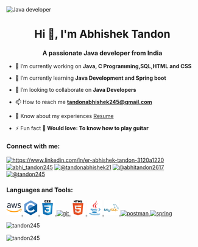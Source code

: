 <!-- ![MasterHead](https://1.bp.blogspot.com/-7A4WynwLsMw/XbBpCXG8fHI/AAAAAAAAMt4/uOa1bpLskYgrwGbllhSu2SDj_Mig8SXJQCLcBGAsYHQ/s1600/2000_600px.gif)
 -->
 
 <p><img align="center" src="https://media0.giphy.com/media/qgQUggAC3Pfv687qPC/giphy.gif" alt="Java developer" /></p>
 

<h1 align="center">Hi 👋, I'm Abhishek Tandon</h1>
<h3 align="center">A passionate Java developer from India</h3>

- 🔭 I’m currently working on **Java, C Programming,SQL,HTML and CSS**

- 🌱 I’m currently learning **Java Development and Spring boot**

- 👯 I’m looking to collaborate on **Java Developers**

- 📫 How to reach me **tandonabhishek245@gmail.com**

- 📄 Know about my experiences <a href="https://docs.google.com/document/d/1t3Cs-mGCdvcty7z0TSqosGmqsItZeSj6k4zheVafzso/edit" target="blank">Resume</a>

- ⚡ Fun fact **🎸 Would love: To know how to play guitar**

<h3 align="left">Connect with me:</h3>
<p align="left">
<a href="https://linkedin.com/in/https://www.linkedin.com/in/er-abhishek-tandon-3120a1220" target="blank"><img align="center" src="https://raw.githubusercontent.com/rahuldkjain/github-profile-readme-generator/master/src/images/icons/Social/linked-in-alt.svg" alt="https://www.linkedin.com/in/er-abhishek-tandon-3120a1220" height="30" width="40" /></a>
<a href="https://instagram.com/abhi_tandon245" target="blank"><img align="center" src="https://raw.githubusercontent.com/rahuldkjain/github-profile-readme-generator/master/src/images/icons/Social/instagram.svg" alt="abhi_tandon245" height="30" width="40" /></a>
<a href="https://www.hackerrank.com/@tandonabhishek21" target="blank"><img align="center" src="https://raw.githubusercontent.com/rahuldkjain/github-profile-readme-generator/master/src/images/icons/Social/hackerrank.svg" alt="@tandonabhishek21" height="30" width="40" /></a>
<a href="https://www.leetcode.com/@abhitandon2617" target="blank"><img align="center" src="https://raw.githubusercontent.com/rahuldkjain/github-profile-readme-generator/master/src/images/icons/Social/leet-code.svg" alt="@abhitandon2617" height="30" width="40" /></a>
<a href="https://auth.geeksforgeeks.org/user/@tandon245" target="blank"><img align="center" src="https://raw.githubusercontent.com/rahuldkjain/github-profile-readme-generator/master/src/images/icons/Social/geeks-for-geeks.svg" alt="@tandon245" height="30" width="40" /></a>
</p>

<h3 align="left">Languages and Tools:</h3>
<p align="left"> <a href="https://aws.amazon.com" target="_blank" rel="noreferrer"> <img src="https://raw.githubusercontent.com/devicons/devicon/master/icons/amazonwebservices/amazonwebservices-original-wordmark.svg" alt="aws" width="40" height="40"/> </a> <a href="https://www.cprogramming.com/" target="_blank" rel="noreferrer"> <img src="https://raw.githubusercontent.com/devicons/devicon/master/icons/c/c-original.svg" alt="c" width="40" height="40"/> </a> <a href="https://www.w3schools.com/css/" target="_blank" rel="noreferrer"> <img src="https://raw.githubusercontent.com/devicons/devicon/master/icons/css3/css3-original-wordmark.svg" alt="css3" width="40" height="40"/> </a> <a href="https://git-scm.com/" target="_blank" rel="noreferrer"> <img src="https://www.vectorlogo.zone/logos/git-scm/git-scm-icon.svg" alt="git" width="40" height="40"/> </a> <a href="https://www.w3.org/html/" target="_blank" rel="noreferrer"> <img src="https://raw.githubusercontent.com/devicons/devicon/master/icons/html5/html5-original-wordmark.svg" alt="html5" width="40" height="40"/> </a> <a href="https://www.java.com" target="_blank" rel="noreferrer"> <img src="https://raw.githubusercontent.com/devicons/devicon/master/icons/java/java-original.svg" alt="java" width="40" height="40"/> </a> <a href="https://www.mysql.com/" target="_blank" rel="noreferrer"> <img src="https://raw.githubusercontent.com/devicons/devicon/master/icons/mysql/mysql-original-wordmark.svg" alt="mysql" width="40" height="40"/> </a> <a href="https://postman.com" target="_blank" rel="noreferrer"> <img src="https://www.vectorlogo.zone/logos/getpostman/getpostman-icon.svg" alt="postman" width="40" height="40"/> </a> <a href="https://spring.io/" target="_blank" rel="noreferrer"> <img src="https://www.vectorlogo.zone/logos/springio/springio-icon.svg" alt="spring" width="40" height="40"/> </a> </p>

<p><img align="center" src="https://github-readme-stats.vercel.app/api/top-langs?username=tandon245&show_icons=true&locale=en&layout=compact" alt="tandon245" /></p>

<p><img align="center" src="https://github-readme-streak-stats.herokuapp.com/?user=tandon245&" alt="tandon245" /></p>
